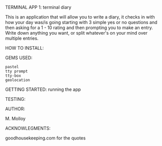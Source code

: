 
TERMINAL APP 1: terminal diary

This is an application that will allow you to write a diary, it checks in with how your day was/is going starting with 3 simple yes or no questions and then asking for a 1 - 10 rating and then prompting you to make an entry. Write down anything you want, or split whatever's on your mind over multiple entries.

HOW TO INSTALL: 

GEMS USED:

    pastel
    tty prompt
    tty-box
    geolocation

GETTING STARTED: running the app

TESTING:



AUTHOR:

M. Molloy

ACKNOWLEGMENTS:

goodhousekeeping.com for the quotes